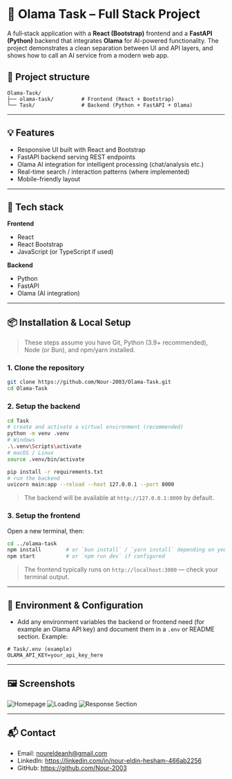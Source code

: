 
# 🤖 Olama Task – Full Stack Project

A full‑stack application with a **React (Bootstrap)** frontend and a **FastAPI (Python)** backend that integrates **Olama** for AI-powered functionality. The project demonstrates a clean separation between UI and API layers, and shows how to call an AI service from a modern web app.


## 📁 Project structure

```
Olama-Task/
├── olama-task/         # Frontend (React + Bootstrap)
└── Task/               # Backend (Python + FastAPI + Olama)
```

---

## 💡 Features

- Responsive UI built with React and Bootstrap
- FastAPI backend serving REST endpoints
- Olama AI integration for intelligent processing (chat/analysis etc.)
- Real-time search / interaction patterns (where implemented)
- Mobile-friendly layout

---

## 🧰 Tech stack

**Frontend**
- React
- React Bootstrap
- JavaScript (or TypeScript if used)

**Backend**
- Python
- FastAPI
- Olama (AI integration)

---

## 📦 Installation & Local Setup

> These steps assume you have Git, Python (3.9+ recommended), Node (or Bun), and npm/yarn installed.

### 1. Clone the repository

```bash
git clone https://github.com/Nour-2003/Olama-Task.git
cd Olama-Task
```

### 2. Setup the backend

```bash
cd Task
# create and activate a virtual environment (recommended)
python -m venv .venv
# Windows
.\.venv\Scripts\activate
# macOS / Linux
source .venv/bin/activate

pip install -r requirements.txt
# run the backend
uvicorn main:app --reload --host 127.0.0.1 --port 8000
```

> The backend will be available at `http://127.0.0.1:8000` by default.

### 3. Setup the frontend

Open a new terminal, then:

```bash
cd ../olama-task
npm install        # or `bun install` / `yarn install` depending on your setup
npm start          # or `npm run dev` if configured
```

> The frontend typically runs on `http://localhost:3000` — check your terminal output.

---

## 🔧 Environment & Configuration

- Add any environment variables the backend or frontend need (for example an Olama API key) and document them in a `.env` or README section. Example:

```
# Task/.env (example)
OLAMA_API_KEY=your_api_key_here
```

---

## 🖼 Screenshots

![Homepage](https://github.com/user-attachments/assets/cbcb5e1b-3791-4d3b-9f90-81a6efebf9ee)
![Loading](https://github.com/user-attachments/assets/df30f6d2-fc88-45bb-8d5c-1b6e693a8ab8)
![Response Section](https://github.com/user-attachments/assets/dbbc6149-7631-4be5-b148-61d00cbe2431)

---

## 📬 Contact

- Email: <noureldeanh@gmail.com>
- LinkedIn: https://linkedin.com/in/nour-eldin-hesham-466ab2256
- GitHub: https://github.com/Nour-2003

